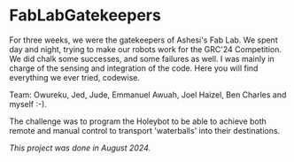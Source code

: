 ﻿# FabLabGatekeepers

 For three weeks, we were the gatekeepers of Ashesi's Fab Lab. We spent day and night, trying to make our robots work for the GRC'24 Competition. We did chalk some successes, and some failures as well. 
 I was mainly in charge of the sensing and integration of the code. Here you will find everything we ever tried, codewise.

 Team: Owureku, Jed, Jude, Emmanuel Awuah, Joel Haizel, Ben Charles and myself :-).

 The challenge was to program the Holeybot to be able to achieve both remote and manual control to transport 'waterballs' into their destinations.


 _This project was done in August 2024._
